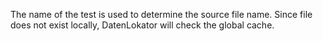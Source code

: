 ﻿The name of the test is used to determine the source file name. Since file does not exist locally, DatenLokator will check the global cache.
